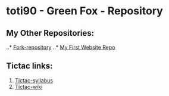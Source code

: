 # toti90 - Green Fox - Repository

## My Other Repositories:
..* [Fork-repository](https://github.com/toti90/git-lesson-repository)
..* [My First Website Repo](https://github.com/toti90/Introduction_website_repo)

## Tictac links:
1. [Tictac-syllabus](https://github.com/green-fox-academy/tictac-syllabus)
2. [Tictac-wiki](https://github.com/green-fox-academy/tictac-syllabus/wiki)
